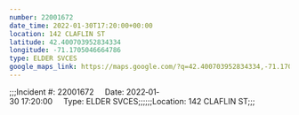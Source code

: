 ```yaml
---
number: 22001672
date_time: 2022-01-30T17:20:00+00:00
location: 142 CLAFLIN ST
latitude: 42.400703952834334
longitude: -71.1705046664786
type: ELDER SVCES
google_maps_link: https://maps.google.com/?q=42.400703952834334,-71.1705046664786
---
```


;;;Incident #: 22001672     Date: 2022‐01‐30 17:20:00     Type: ELDER SVCES;;;;;;Location: 142 CLAFLIN ST;;;
